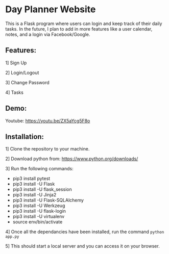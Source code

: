 # Day Planner Website
This is a Flask program where users can login and keep track of their daily tasks. In the future, I plan to add in more features like a user calendar, notes, and a login via Facebook/Google.

## Features:
1] Sign Up

2] Login/Logout

3] Change Password

4] Tasks

## Demo:
Youtube: https://youtu.be/ZX5aYcg5F8o

## Installation:

1] Clone the repository to your machine.

2] Download python from: https://www.python.org/downloads/

3] Run the following commands:
  - pip3 install pytest
  - pip3 install -U Flask
  - pip3 install -U flask_session
  - pip3 install -U Jinja2
  - pip3 install -U Flask-SQLAlchemy
  - pip3 install -U Werkzeug
  - pip3 install -U flask-login
  - pip3 install -U virtualenv
  - source env/bin/activate

4] Once all the dependancies have been installed, run the command `python app.py`

5] This should start a local server and you can access it on your browser.
